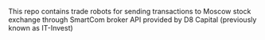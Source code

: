 This repo contains trade robots for sending transactions to Moscow stock exchange through SmartCom broker API provided by D8 Capital (previously known as IT-Invest)  
